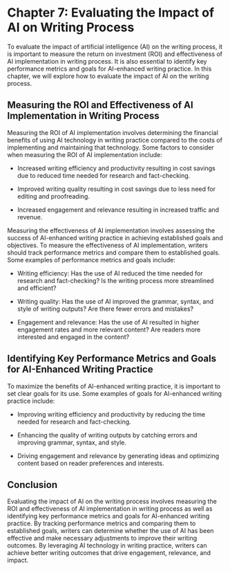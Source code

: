 Chapter 7: Evaluating the Impact of AI on Writing Process
=========================================================

To evaluate the impact of artificial intelligence (AI) on the writing process, it is important to measure the return on investment (ROI) and effectiveness of AI implementation in writing process. It is also essential to identify key performance metrics and goals for AI-enhanced writing practice. In this chapter, we will explore how to evaluate the impact of AI on the writing process.

Measuring the ROI and Effectiveness of AI Implementation in Writing Process
---------------------------------------------------------------------------

Measuring the ROI of AI implementation involves determining the financial benefits of using AI technology in writing practice compared to the costs of implementing and maintaining that technology. Some factors to consider when measuring the ROI of AI implementation include:

* Increased writing efficiency and productivity resulting in cost savings due to reduced time needed for research and fact-checking.

* Improved writing quality resulting in cost savings due to less need for editing and proofreading.

* Increased engagement and relevance resulting in increased traffic and revenue.

Measuring the effectiveness of AI implementation involves assessing the success of AI-enhanced writing practice in achieving established goals and objectives. To measure the effectiveness of AI implementation, writers should track performance metrics and compare them to established goals. Some examples of performance metrics and goals include:

* Writing efficiency: Has the use of AI reduced the time needed for research and fact-checking? Is the writing process more streamlined and efficient?

* Writing quality: Has the use of AI improved the grammar, syntax, and style of writing outputs? Are there fewer errors and mistakes?

* Engagement and relevance: Has the use of AI resulted in higher engagement rates and more relevant content? Are readers more interested and engaged in the content?

Identifying Key Performance Metrics and Goals for AI-Enhanced Writing Practice
------------------------------------------------------------------------------

To maximize the benefits of AI-enhanced writing practice, it is important to set clear goals for its use. Some examples of goals for AI-enhanced writing practice include:

* Improving writing efficiency and productivity by reducing the time needed for research and fact-checking.

* Enhancing the quality of writing outputs by catching errors and improving grammar, syntax, and style.

* Driving engagement and relevance by generating ideas and optimizing content based on reader preferences and interests.

Conclusion
----------

Evaluating the impact of AI on the writing process involves measuring the ROI and effectiveness of AI implementation in writing process as well as identifying key performance metrics and goals for AI-enhanced writing practice. By tracking performance metrics and comparing them to established goals, writers can determine whether the use of AI has been effective and make necessary adjustments to improve their writing outcomes. By leveraging AI technology in writing practice, writers can achieve better writing outcomes that drive engagement, relevance, and impact.
